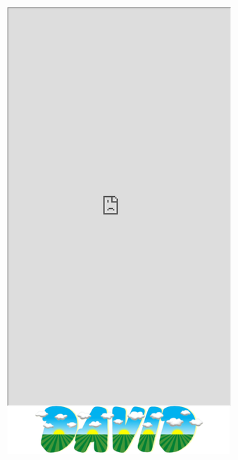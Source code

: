 <style>
  /* Center align the iframe */
  iframe {
    display: block;
    margin: 0 auto;
  }
</style>

<iframe src="https://mentalcanvas.com/vm/tr7fbzu/scene/" style="width:100%; height:900px;"></iframe>

<img src="DavidWordMark0.png" alt="DavidLogo0">
